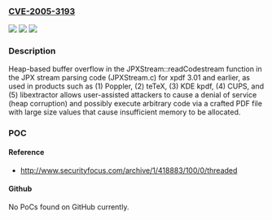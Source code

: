 ### [CVE-2005-3193](https://cve.mitre.org/cgi-bin/cvename.cgi?name=CVE-2005-3193)
![](https://img.shields.io/static/v1?label=Product&message=n%2Fa&color=blue)
![](https://img.shields.io/static/v1?label=Version&message=n%2Fa&color=blue)
![](https://img.shields.io/static/v1?label=Vulnerability&message=n%2Fa&color=brighgreen)

### Description

Heap-based buffer overflow in the JPXStream::readCodestream function in the JPX stream parsing code (JPXStream.c) for xpdf 3.01 and earlier, as used in products such as (1) Poppler, (2) teTeX, (3) KDE kpdf, (4) CUPS, and (5) libextractor allows user-assisted attackers to cause a denial of service (heap corruption) and possibly execute arbitrary code via a crafted PDF file with large size values that cause insufficient memory to be allocated.

### POC

#### Reference
- http://www.securityfocus.com/archive/1/418883/100/0/threaded

#### Github
No PoCs found on GitHub currently.

